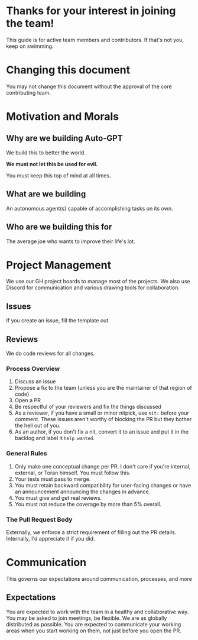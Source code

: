 # Thanks for your interest in joining the team!

This guide is for active team members and contributors.
If that's not you, keep on swimming.

# Changing this document

You may not change this document without the approval of the core contributing team.

# Motivation and Morals

## Why are we building Auto-GPT

We build this to better the world. 

**We must not let this be used for evil.**

You must keep this top of mind at all times.

## What are we building

An autonomous agent(s) capable of accomplishing tasks on its own.

## Who are we building this for

The average joe who wants to improve their life's lot.

# Project Management

We use our GH project boards to manage most of the projects. We also use Discord for communication and various drawing tools for collaboration.

## Issues

If you create an issue, fill the template out. 

## Reviews

We do code reviews for all changes. 

### Process Overview

1. Discuss an issue
1. Propose a fix to the team (unless you are the maintainer of that region of code)
1. Open a PR
1. Be respectful of your reviewers and fix the things discussed
1. As a reviewer, if you have a small or minor nitpick, use `nit:` before your comment. These issues aren't worthy of blocking the PR but they bother the hell out of you.
1. As an author, if you don't fix a nit, convert it to an issue and put it in the backlog and label it `help wanted`.

### General Rules

1. Only make one conceptual change per PR. I don't care if you're internal, external, or Toran himself. You must follow this.
1. Your tests must pass to merge.
1. You must retain backward compatibility for user-facing changes or have an announcement announcing the changes in advance.
1. You must give and get real reviews. 
1. You must not reduce the coverage by more than 5% overall.

### The Pull Request Body

Externally, we enforce a strict requirement of filling out the PR details. 
Internally, I'd appreciate it if you did. 

# Communication

This governs our expectations around communication, processes, and more

## Expectations 

You are expected to work with the team in a healthy and collaborative way.
You may be asked to join meetings, be flexible. We are as globally distributed as possible.
You are expected to communicate your working areas when you start working on them, not just before you open the PR.

# 
